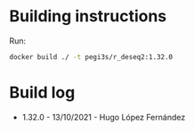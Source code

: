 # Building instructions

Run:

```bash
docker build ./ -t pegi3s/r_deseq2:1.32.0
```

# Build log

- 1.32.0 - 13/10/2021 - Hugo López Fernández
